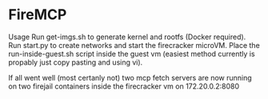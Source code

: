 # FireMCP
Usage
Run get-imgs.sh to generate kernel and rootfs (Docker required).
Run start.py to create networks and start the firecracker microVM.
Place the run-inside-guest.sh script inside the guest vm (easiest method currently is propably just copy pasting and using vi).

If all went well (most certanly not) two mcp fetch servers are now running on two firejail containers inside the firecracker vm on 172.20.0.2:8080 
